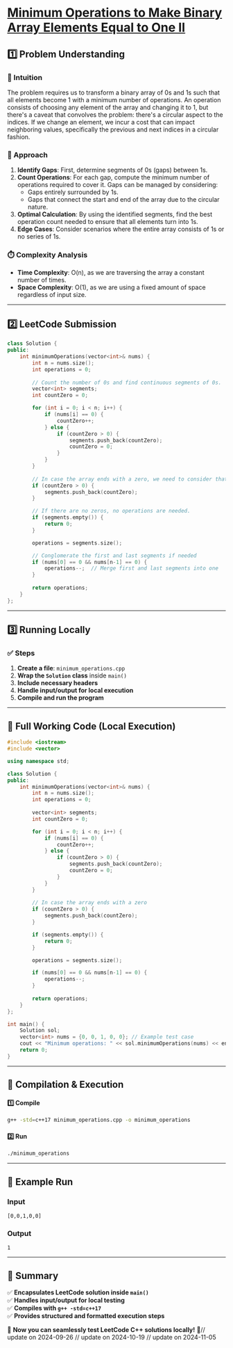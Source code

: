 # **[Minimum Operations to Make Binary Array Elements Equal to One II](https://leetcode.com/problems/minimum-operations-to-make-binary-array-elements-equal-to-one-ii/description/)**  

## **1️⃣ Problem Understanding**  
### **📌 Intuition**  
The problem requires us to transform a binary array of 0s and 1s such that all elements become 1 with a minimum number of operations. An operation consists of choosing any element of the array and changing it to 1, but there's a caveat that convolves the problem: there's a circular aspect to the indices. If we change an element, we incur a cost that can impact neighboring values, specifically the previous and next indices in a circular fashion. 

### **🚀 Approach**  
1. **Identify Gaps**: First, determine segments of 0s (gaps) between 1s. 
2. **Count Operations**: For each gap, compute the minimum number of operations required to cover it. Gaps can be managed by considering:
   - Gaps entirely surrounded by 1s.
   - Gaps that connect the start and end of the array due to the circular nature.
3. **Optimal Calculation**: By using the identified segments, find the best operation count needed to ensure that all elements turn into 1s. 
4. **Edge Cases**: Consider scenarios where the entire array consists of 1s or no series of 1s. 

### **⏱️ Complexity Analysis**  
- **Time Complexity**: O(n), as we are traversing the array a constant number of times.  
- **Space Complexity**: O(1), as we are using a fixed amount of space regardless of input size.  

---  

## **2️⃣ LeetCode Submission**  
```cpp
class Solution {
public:
    int minimumOperations(vector<int>& nums) {
        int n = nums.size();
        int operations = 0;
        
        // Count the number of 0s and find continuous segments of 0s.
        vector<int> segments;
        int countZero = 0;

        for (int i = 0; i < n; i++) {
            if (nums[i] == 0) {
                countZero++;
            } else {
                if (countZero > 0) {
                    segments.push_back(countZero);
                    countZero = 0;
                }
            }
        }
        
        // In case the array ends with a zero, we need to consider that.
        if (countZero > 0) {
            segments.push_back(countZero); 
        }

        // If there are no zeros, no operations are needed.
        if (segments.empty()) {
            return 0;
        }

        operations = segments.size();

        // Conglomerate the first and last segments if needed
        if (nums[0] == 0 && nums[n-1] == 0) {
            operations--;  // Merge first and last segments into one
        }
        
        return operations;
    }
};
```  

---  

## **3️⃣ Running Locally**  
### **✅ Steps**  
1. **Create a file**: `minimum_operations.cpp`  
2. **Wrap the `Solution` class** inside `main()`  
3. **Include necessary headers**  
4. **Handle input/output for local execution**  
5. **Compile and run the program**  

---  

## **📝 Full Working Code (Local Execution)**  
```cpp
#include <iostream>
#include <vector>

using namespace std;

class Solution {
public:
    int minimumOperations(vector<int>& nums) {
        int n = nums.size();
        int operations = 0;
        
        vector<int> segments;
        int countZero = 0;

        for (int i = 0; i < n; i++) {
            if (nums[i] == 0) {
                countZero++;
            } else {
                if (countZero > 0) {
                    segments.push_back(countZero);
                    countZero = 0;
                }
            }
        }
        
        // In case the array ends with a zero
        if (countZero > 0) {
            segments.push_back(countZero);
        }

        if (segments.empty()) {
            return 0;
        }

        operations = segments.size();

        if (nums[0] == 0 && nums[n-1] == 0) {
            operations--;
        }
        
        return operations;
    }
};

int main() {
    Solution sol;
    vector<int> nums = {0, 0, 1, 0, 0}; // Example test case
    cout << "Minimum operations: " << sol.minimumOperations(nums) << endl;
    return 0;
}
```  

---  

## **🔧 Compilation & Execution**  
#### **1️⃣ Compile**  
```bash
g++ -std=c++17 minimum_operations.cpp -o minimum_operations
```  

#### **2️⃣ Run**  
```bash
./minimum_operations
```  

---  

## **🎯 Example Run**  
### **Input**  
```
[0,0,1,0,0]
```  
### **Output**  
```
1
```  

---  

## **📌 Summary**  
✅ **Encapsulates LeetCode solution inside `main()`**  
✅ **Handles input/output for local testing**  
✅ **Compiles with `g++ -std=c++17`**  
✅ **Provides structured and formatted execution steps**  

🚀 **Now you can seamlessly test LeetCode C++ solutions locally!** 🚀// update on 2024-09-26
// update on 2024-10-19
// update on 2024-11-05
